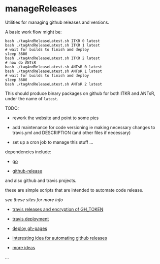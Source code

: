 # manageReleases

Utilities for managing github releases and versions.

A basic work flow might be:

```
bash ./tagAndReleaseLatest.sh ITKR 0 latest
bash ./tagAndReleaseLatest.sh ITKR 1 latest
# wait for builds to finish and deploy
sleep 3600
bash ./tagAndReleaseLatest.sh ITKR 2 latest
# now do ANTsR
bash ./tagAndReleaseLatest.sh ANTsR 0 latest
bash ./tagAndReleaseLatest.sh ANTsR 1 latest
# wait for builds to finish and deploy
sleep 3600
bash ./tagAndReleaseLatest.sh ANTsR 2 latest
```

This should produce binary packages on github for both ITKR and ANTsR, under
the name of `latest`.

TODO:

* rework the website and point to some pics

* add maintenance for code versioning ie making necessary changes to travis.yml and DESCRIPTION (and other files if necessary)

* set up a cron job to manage this stuff ...

dependencies include:

* [go](https://golang.org)

* [github-release](https://github.com/aktau/github-release)

and also github and travis projects.

these are simple scripts that are intended to automate code release.

*see these sites for more info*

* [travis releases and encryption of GH_TOKEN](https://rmflight.github.io/posts/2014/11/travis_ci_gh_pages.html)

* [travis deployment](https://docs.travis-ci.com/user/deployment/)

* [deploy gh-pages](https://iamstarkov.com/deploy-gh-pages-from-travis/)

* [interesting idea for automating github releases](http://stackoverflow.com/questions/28217556/travis-ci-auto-tag-build-for-github-release)

* [more ideas](https://github.com/travis-ci/travis.rb/issues/199)

...
